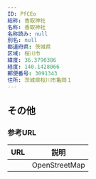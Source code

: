 ```yaml
---
ID: PfCEo
総称: 香取神社
名称: 香取神社
名称読み: null
別名: null
都道府県: 茨城県
区域: 桜川市
緯度: 36.3790386
経度: 140.1428066
郵便番号: 3091343
住所: 茨城県桜川市亀岡１
---
```


## その他

### 参考URL

| URL | 説明          |
| --- | ------------- |
|     | OpenStreetMap |
